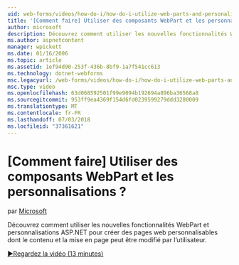 ```yaml
---
uid: web-forms/videos/how-do-i/how-do-i-utilize-web-parts-and-personalization
title: '[Comment faire] Utiliser des composants WebPart et les personnalisations ? | Microsoft Docs'
author: microsoft
description: Découvrez comment utiliser les nouvelles fonctionnalités WebPart et personnalisations ASP.NET pour créer des pages web personnalisables dont le contenu et la mise en page peut être modifié par l’utilisateur.
ms.author: aspnetcontent
manager: wpickett
ms.date: 01/16/2006
ms.topic: article
ms.assetid: 1ef94d90-253f-436b-8bf9-1a7f541cc613
ms.technology: dotnet-webforms
msc.legacyurl: /web-forms/videos/how-do-i/how-do-i-utilize-web-parts-and-personalization
msc.type: video
ms.openlocfilehash: 63d068592501f99e9094b192694a896ba36568a8
ms.sourcegitcommit: 953ff9ea4369f154d6fd0239599279ddd3280009
ms.translationtype: MT
ms.contentlocale: fr-FR
ms.lasthandoff: 07/03/2018
ms.locfileid: "37361621"
---
```

<a name="how-do-i-utilize-web-parts-and-personalization"></a>[Comment faire] Utiliser des composants WebPart et les personnalisations ?
====================
par [Microsoft](https://github.com/microsoft)

Découvrez comment utiliser les nouvelles fonctionnalités WebPart et personnalisations ASP.NET pour créer des pages web personnalisables dont le contenu et la mise en page peut être modifié par l’utilisateur.

[&#9654;Regardez la vidéo (13 minutes)](https://channel9.msdn.com/Blogs/ASP-NET-Site-Videos/how-do-i-utilize-web-parts-and-personalization)
